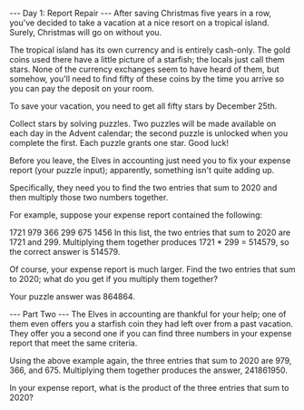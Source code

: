 --- Day 1: Report Repair ---
After saving Christmas five years in a row, you've decided to take a vacation at a nice resort on a
tropical island. Surely, Christmas will go on without you.

The tropical island has its own currency and is entirely cash-only. The gold coins used there have a
little picture of a starfish; the locals just call them stars. None of the currency exchanges seem
to have heard of them, but somehow, you'll need to find fifty of these coins by the time you arrive
so you can pay the deposit on your room.

To save your vacation, you need to get all fifty stars by December 25th.

Collect stars by solving puzzles. Two puzzles will be made available on each day in the Advent
calendar; the second puzzle is unlocked when you complete the first. Each puzzle grants one star.
Good luck!

Before you leave, the Elves in accounting just need you to fix your expense report (your puzzle
input); apparently, something isn't quite adding up.

Specifically, they need you to find the two entries that sum to 2020 and then multiply those two
numbers together.

For example, suppose your expense report contained the following:

1721
979
366
299
675
1456
In this list, the two entries that sum to 2020 are 1721 and 299. Multiplying them together produces
1721 * 299 = 514579, so the correct answer is 514579.

Of course, your expense report is much larger. Find the two entries that sum to 2020; what do you
get if you multiply them together?

Your puzzle answer was 864864.

--- Part Two ---
The Elves in accounting are thankful for your help; one of them even offers you a starfish coin they
had left over from a past vacation. They offer you a second one if you can find three numbers in
your expense report that meet the same criteria.

Using the above example again, the three entries that sum to 2020 are 979, 366, and 675. Multiplying
them together produces the answer, 241861950.

In your expense report, what is the product of the three entries that sum to 2020?


